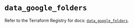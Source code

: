 # `data_google_folders`

Refer to the Terraform Registry for docs: [`data_google_folders`](https://registry.terraform.io/providers/hashicorp/google-beta/6.4.0/docs/data-sources/google_folders).

